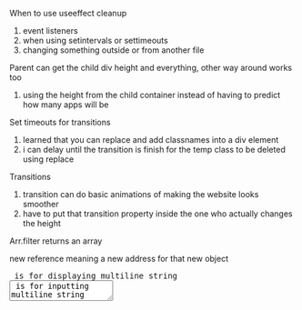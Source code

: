
When to use useeffect cleanup

1. event listeners
2. when using setintervals or settimeouts
3. changing something outside or from another file

Parent can get the child div height and everything, other way around works too

1. using the height from the child container instead of having to predict how many apps will be

Set timeouts for transitions

1. learned that you can replace and add classnames into a div element
2. i can delay until the transition is finish for the temp class to be deleted using replace

Transitions

1. transition can do basic animations of making the website looks smoother
2. have to put that transition property inside the one who actually changes the height

Arr.filter returns an array

new reference meaning a new address for that new object

<pre> is for displaying multiline string
<textarea> is for inputting multiline string

on usememo, it works if you only call the specific value of the object


debounce = sets a time id, making sure whatever is in this function cannot be spammed, and setimeout is a queue which can be spam